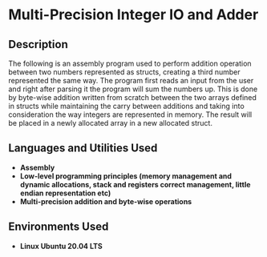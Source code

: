 <h1>Multi-Precision Integer IO and Adder</h1>

<h2>Description</h2>
The following is an assembly program used to perform addition operation between two numbers represented as structs, creating a third number represented the same way. The program first reads an input from the user and right after parsing it the program will sum the numbers up. This is done by byte-wise addition written from scratch between the two arrays defined in structs while maintaining the carry between additions and taking into consideration the way integers are represented in memory. The result will be placed in a newly allocated array in a new allocated struct.
<br />


<h2>Languages and Utilities Used</h2>

- <b>Assembly</b> 
- <b>Low-level programming principles (memory management and dynamic allocations, stack and registers correct management, little endian representation etc)</b>
- <b>Multi-precision addition and byte-wise operations</b>

<h2>Environments Used </h2>

- <b>Linux Ubuntu 20.04 LTS</b> 
